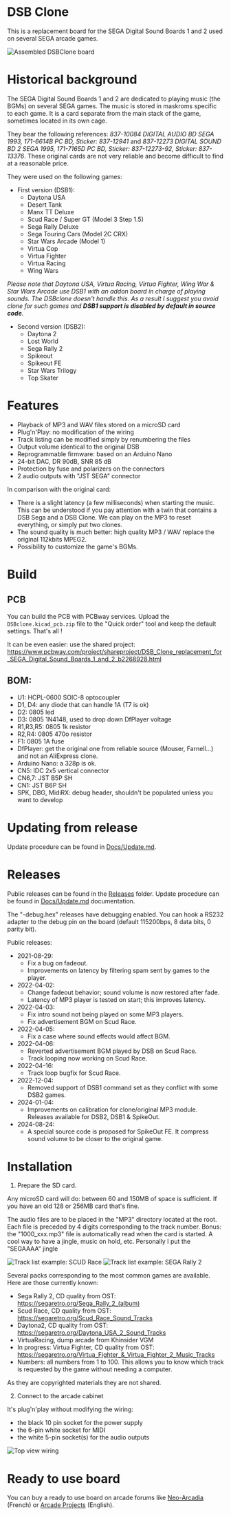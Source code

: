 # DSB Clone
This is a replacement board for the SEGA Digital Sound Boards 1 and 2 used on several SEGA arcade games.

![Assembled DSBClone board](Docs/assets/assembled-board.jpg)


# Historical background

The SEGA Digital Sound Boards 1 and 2 are dedicated to playing music (the BGMs) on several SEGA games. The music is stored in maskroms specific to each game. It is a card separate from the main stack of the game, sometimes located in its own cage.

They bear the following references: *837-10084 DIGITAL AUDIO BD SEGA 1993, 171-6614B PC BD, Sticker: 837-12941* and *837-12273 DIGITAL SOUND BD 2 SEGA 1995, 171-7165D PC BD, Sticker: 837-12273-92, Sticker: 837-13376*. These original cards are not very reliable and become difficult to find at a reasonable price.


They were used on the following games:

* First version (DSB1):
  * Daytona USA
  * Desert Tank
  * Manx TT Deluxe
  * Scud Race / Super GT (Model 3 Step 1.5)
  * Sega Rally Deluxe
  * Sega Touring Cars (Model 2C CRX)
  * Star Wars Arcade (Model 1)
  * Virtua Cop
  * Virtua Fighter
  * Virtua Racing
  * Wing Wars

*Please note that Daytona USA, Virtua Racing, Virtua Fighter, Wing War & Star Wars Arcade use DSB1 with an addon board in charge of playing sounds. The DSBclone doesn't handle this. As a result I suggest you avoid clone for such games and **DSB1 support is disabled by default in source code**.*

* Second version (DSB2):
  * Daytona 2
  * Lost World
  * Sega Rally 2
  * Spikeout
  * Spikeout FE
  * Star Wars Trilogy
  * Top Skater


# Features

* Playback of MP3 and WAV files stored on a microSD card
* Plug'n'Play: no modification of the wiring
* Track listing can be modified simply by renumbering the files
* Output volume identical to the original DSB
* Reprogrammable firmware: based on an Arduino Nano
* 24-bit DAC, DR 90dB, SNR 85 dB
* Protection by fuse and polarizers on the connectors
* 2 audio outputs with "JST SEGA" connector


In comparison with the original card:
* There is a slight latency (a few milliseconds) when starting the music. This can be understood if you pay attention with a twin that contains a DSB Sega and a DSB Clone. We can play on the MP3 to reset everything, or simply put two clones.
* The sound quality is much better: high quality MP3 / WAV replace the original 112kbits MPEG2.
* Possibility to customize the game's BGMs.


# Build 

## PCB

You can build the PCB with PCBway services. Upload the `DSBclone.kicad_pcb.zip` file to the "Quick order" tool and keep the default settings. That's all !

It can be even easier: use the shared project: https://www.pcbway.com/project/shareproject/DSB_Clone_replacement_for_SEGA_Digital_Sound_Boards_1_and_2_b2268928.html 

## BOM:
* U1: HCPL-0600 SOIC-8 optocoupler
* D1, D4: any diode that can handle 1A (T7 is ok)
* D2: 0805 led
* D3: 0805 1N4148, used to drop down DfPlayer voltage
* R1,R3,R5: 0805 1k resistor
* R2,R4: 0805 470o resistor
* F1: 0805 1A fuse
* DfPlayer: get the original one from reliable source (Mouser, Farnell...) and not an AliExpress clone.
* Arduino Nano: a 328p is ok.
* CN5: IDC 2x5 vertical connector
* CN6,7: JST B5P SH
* CN1: JST B6P SH 
* SPK, DBG, MidiRX: debug header, shouldn't be populated unless you want to develop

# Updating from release

Update procedure can be found in [Docs/Update.md](Docs/Update.md).

# Releases

Public releases can be found in the [Releases](Releases/) folder. Update procedure can be found in [Docs/Update.md](Docs/Update.md) documentation.

The "-debug.hex" releases have debugging enabled. You can hook a RS232 adapter to the debug pin on the board (default 115200bps, 8 data bits, 0 parity bit).

Public releases:

* 2021-08-29: 
  * Fix a bug on fadeout. 
  * Improvements on latency by filtering spam sent by games to the player.
* 2022-04-02: 
  * Change fadeout behavior; sound volume is now restored after fade.
  * Latency of MP3 player is tested on start; this improves latency.
* 2022-04-03:
  * Fix intro sound not being played on some MP3 players.
  * Fix advertisement BGM on Scud Race.
* 2022-04-05:
  * Fix a case where sound effects would affect BGM.
* 2022-04-06:
  * Reverted advertisement BGM played by DSB on Scud Race.
  * Track looping now working on Scud Race.
* 2022-04-16:
  * Track loop bugfix for Scud Race.
* 2022-12-04:
  * Removed support of DSB1 command set as they conflict with some DSB2 games.
* 2024-01-04:
  * Improvements on calibration for clone/original MP3 module. Releases available for DSB2, DSB1 & SpikeOut.
* 2024-08-24:
  * A special source code is proposed for SpikeOut FE. It compress sound volume to be closer to the original game.


# Installation

1. Prepare the SD card.

Any microSD card will do: between 60 and 150MB of space is sufficient. If you have an old 128 or 256MB card that's fine.

The audio files are to be placed in the "MP3" directory located at the root. Each file is preceded by 4 digits corresponding to the track number.
Bonus: the "1000_xxx.mp3" file is automatically read when the card is started. A cool way to have a jingle, music on hold, etc. Personally I put the "SEGAAAA" jingle 


![Track list example: SCUD Race](Docs/assets/tracklist-scud.jpg) ![Track list example: SEGA Rally 2](Docs/assets/tracklist-sr2.jpg)

Several packs corresponding to the most common games are available. Here are those currently known:
* Sega Rally 2, CD quality from OST: https://segaretro.org/Sega_Rally_2_(album)
* Scud Race, CD quality from OST: https://segaretro.org/Scud_Race_Sound_Tracks
* Daytona2, CD quality from OST: https://segaretro.org/Daytona_USA_2_Sound_Tracks
* VirtuaRacing, dump arcade from Khinsider VGM
* In progress: Virtua Fighter, CD quality from OST: https://segaretro.org/Virtua_Fighter_&_Virtua_Fighter_2_Music_Tracks
* Numbers: all numbers from 1 to 100. This allows you to know which track is requested by the game without needing a computer.

As they are copyrighted materials they are not shared.

2. Connect to the arcade cabinet

It's plug'n'play without modifying the wiring:
* the black 10 pin socket for the power supply
* the 6-pin white socket for MIDI
* the white 5-pin socket(s) for the audio outputs

![Top view wiring](Docs/assets/top-view-wiring.jpg)



# Ready to use board

You can buy a ready to use board on arcade forums like [Neo-Arcadia](https://www.neo-arcadia.com/forum/viewtopic.php?f=9&t=75510) (French) or [Arcade Projects](https://www.arcade-projects.com/threads/dsb-clone-digital-sound-board-sega.17832/) (English).
